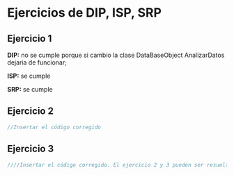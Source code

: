 # Ejercicios de DIP, ISP, SRP
## Ejercicio 1 

**DIP:** no se cumple porque si cambio la clase DataBaseObject AnalizarDatos dejaria de funcionar;

**ISP:** se cumple

**SRP:** se cumple


## Ejercicio 2

```cs
//Insertar el código corregido

```
## Ejercicio 3 

```cs
////Insertar el código corregido. El ejercicio 2 y 3 pueden ser resueltos de forma conjunta

```